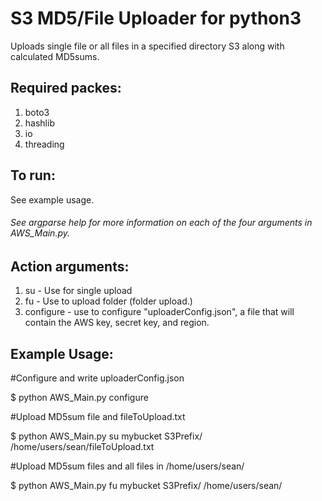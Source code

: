 # S3 MD5/File Uploader for python3

Uploads single file or all files in a specified directory S3 along with calculated MD5sums.  

## Required packes:

1. boto3
2. hashlib
3. io
4. threading

## To run:

See example usage.
  
###### See argparse help for more information on each of the four arguments in AWS_Main.py.

## Action arguments:
1. su - Use for single upload
2. fu - Use to upload folder (folder upload.)
3. configure - use to configure "uploaderConfig.json", a file that will contain the AWS key, secret key, and region.

## Example Usage:

  #Configure and write uploaderConfig.json
  
  $ python AWS_Main.py configure
  
  #Upload MD5sum file and fileToUpload.txt
  
  $ python AWS_Main.py su mybucket S3Prefix/ /home/users/sean/fileToUpload.txt
  
  #Upload MD5sum files and all files in /home/users/sean/
  
  $ python AWS_Main.py fu mybucket S3Prefix/ /home/users/sean/
